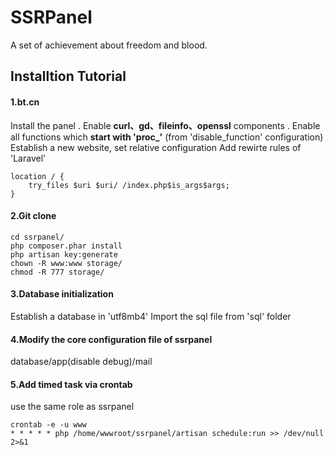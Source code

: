 # SSRPanel
A set of achievement about freedom and blood.

## Installtion Tutorial
#### 1.bt.cn
Install the panel . 
Enable **curl、gd、fileinfo、openssl** components . 
Enable all functions which **start with 'proc_'** (from 'disable_function' configuration)
Establish a new website, set relative configuration
Add rewirte rules of 'Laravel'
```
location / {
    try_files $uri $uri/ /index.php$is_args$args;
}
```

#### 2.Git clone
```
cd ssrpanel/
php composer.phar install
php artisan key:generate
chown -R www:www storage/
chmod -R 777 storage/
```

#### 3.Database initialization
Establish a database in 'utf8mb4'
Import the sql file from 'sql' folder

#### 4.Modify the core configuration file of ssrpanel
database/app(disable debug)/mail

#### 5.Add timed task via crontab
use the same role as ssrpanel
```
crontab -e -u www
* * * * * php /home/wwwroot/ssrpanel/artisan schedule:run >> /dev/null 2>&1
```
